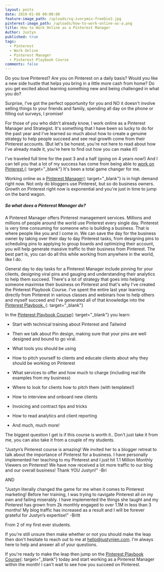 ```yaml
---
layout: posts
date: 2019-01-08 00:00:00
feature-image_path: /uploads/sq-ivorymix-freebie2.jpg
pinterest-image_path: /uploads/how-to-work-online-as-a.png
title: How to Work Online as a Pinterest Manager
Author: Justyn
published: true
tags:
  - Pinterest
  - Work Online
  - Pinterest Manager
  - Pinterest Playbook Course
comments: false
---
```


Do you love Pinterest? Are you on Pinterest on a daily basis? Would you like a new side hustle that helps you bring in a little more cash from home? Do you get excited about learning something new and being challenged in what you do?&nbsp;

Surprise, I've got the perfect opportunity for you and NO it doesn't involve selling things to your friends and family, spending all day on the phone or filling out surveys, I promise!&nbsp;

For those of you who didn't already know, I work online as a Pinterest Manager and Strategist. It's something that I have been so lucky to do for the past year and I've learned so much about how to create a genuine strategy to help people succeed and see real growth come from their Pinterest accounts. (But let's be honest, you're not here to read about how I've already made it, you're here to find out how you can make it!)

I've traveled full time for the past 3 and a half (going on 4 years now!) And I can tell you that a lot of my success has come from being able to [work on Pinterest.](https://justynjen.teachable.com/p/pinterest-playbook-course){: target="_blank"} It's been a total game changer for me.&nbsp;

Working online as a [Pinterest Manager](https://justynjen.teachable.com/p/pinterest-playbook-course){: target="_blank"} is in high demand right now. Not only do bloggers use Pinterest, but so do business owners. Growth on Pinterest right now is exponential and you're just in time to jump on the band wagon.&nbsp;

##### So what does a Pinterest Manager do?

A Pinterest Manager offers Pinterest management services. Millions and millions of people around the world use Pinterest every single day. Pinterest is very time consuming for someone who is building a business. That is where people like you and I come in. We can save the day for the business owner by taking over their day to day Pinterest tasks, from designing pins to scheduling pins to applying to group boards and optimizing their account, you will help generate massive traffic to their business from Pinterest. The best part is, you can do all this while working from anywhere in the world, like I do.&nbsp;

General day to day tasks for a Pinterest Manager include pinning for your clients, designing viral pins and gauging and understanding their analytics to help them succeed. There's a lot of strategy that goes into helping someone maximise their business on Pinterest and that's why I've created the Pinterest Playbook Course. I've spent the entire last year learning directly from Pinterest in various classes and webinars how to help others and myself succeed and I've generated all of that knowledge into the [Pinterest Playbook.&nbsp;](https://justynjen.teachable.com/p/pinterest-playbook-course){: target="_blank"}

In the [Pinterest Playbook Course](https://justynjen.teachable.com/p/pinterest-playbook-course){: target="_blank"} you learn:&nbsp;

* Start with technical training about Pinterest and Tailwind
* Then we talk about Pin design, making sure that your pins are well designed and bound to go viral.&nbsp;
* What tools you should be using
* How to pitch yourself to clients and educate clients about why they should be working on Pinterest
* What services to offer and how much to charge (including real life examples from my business)

* Where to look for clients how to pitch them (with templates!)

* How to interview and onboard new clients

* Invoicing and contract tips and tricks

* How to read analytics and client reporting

* And much, much more!

The biggest question I get is if this course is worth it.. Don't just take it from me, you can also take it from a couple of my students.&nbsp;

"Justyn’s Pinterest course is amazing! We invited her to a blogger retreat to talk about the importance of Pinterest for a business. I have personally implemented her teaching to my Pinterest and I just hit 1.1 Million Monthly Viewers on Pinterest! We have now received a lot more traffic to our blog and our overall business! Thank YOU Justyn!" -Bri

AND

"Justyn literally changed the game for me when it comes to Pinterest marketing! Before her training, I was trying to navigate Pinterest all on my own and failing miserably. I have implemented the things she taught and my Pinterest has grown from 2k monthly engaged to over 1.1M in less than 3 months! My blog traffic has increased as a result and I will be forever grateful for Justyn’s expertise!" -Britt

From 2 of my first ever students.&nbsp;

If you're still unsure then make whether or not you should make the leap then don't hesitate to reach out to me at [hello@justynjen.com](mailto:hello@justynjen.com). I'm always here to help and answer all of your questions.&nbsp;

If you're ready to make the leap then jump on the [Pinterest Playbook Course](https://justynjen.teachable.com/p/pinterest-playbook-course){: target="_blank"} today and start working as a Pinterest Manager within the month! I can't wait to see how you succeed on Pinterest.&nbsp;

&nbsp;